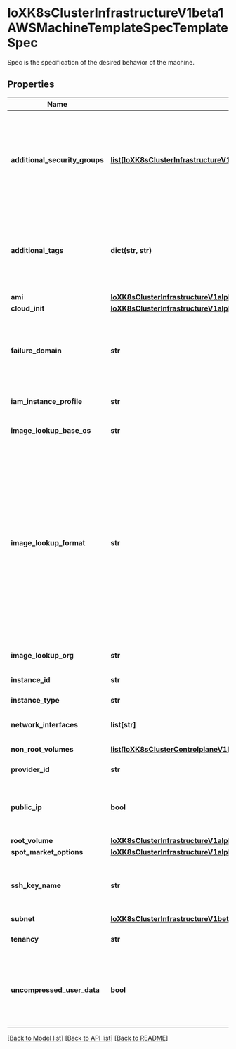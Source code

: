 # IoXK8sClusterInfrastructureV1beta1AWSMachineTemplateSpecTemplateSpec

Spec is the specification of the desired behavior of the machine.
## Properties
Name | Type | Description | Notes
------------ | ------------- | ------------- | -------------
**additional_security_groups** | [**list[IoXK8sClusterInfrastructureV1beta1AWSMachineSpecAdditionalSecurityGroups]**](IoXK8sClusterInfrastructureV1beta1AWSMachineSpecAdditionalSecurityGroups.md) | AdditionalSecurityGroups is an array of references to security groups that should be applied to the instance. These security groups would be set in addition to any security groups defined at the cluster level or in the actuator. It is possible to specify either IDs of Filters. Using Filters will cause additional requests to AWS API and if tags change the attached security groups might change too. | [optional] 
**additional_tags** | **dict(str, str)** | AdditionalTags is an optional set of tags to add to an instance, in addition to the ones added by default by the AWS provider. If both the AWSCluster and the AWSMachine specify the same tag name with different values, the AWSMachine&#39;s value takes precedence. | [optional] 
**ami** | [**IoXK8sClusterInfrastructureV1alpha4AWSMachineSpecAmi**](IoXK8sClusterInfrastructureV1alpha4AWSMachineSpecAmi.md) |  | [optional] 
**cloud_init** | [**IoXK8sClusterInfrastructureV1alpha3AWSMachineSpecCloudInit**](IoXK8sClusterInfrastructureV1alpha3AWSMachineSpecCloudInit.md) |  | [optional] 
**failure_domain** | **str** | FailureDomain is the failure domain unique identifier this Machine should be attached to, as defined in Cluster API. For this infrastructure provider, the ID is equivalent to an AWS Availability Zone. If multiple subnets are matched for the availability zone, the first one returned is picked. | [optional] 
**iam_instance_profile** | **str** | IAMInstanceProfile is a name of an IAM instance profile to assign to the instance | [optional] 
**image_lookup_base_os** | **str** | ImageLookupBaseOS is the name of the base operating system to use for image lookup the AMI is not set. | [optional] 
**image_lookup_format** | **str** | ImageLookupFormat is the AMI naming format to look up the image for this machine It will be ignored if an explicit AMI is set. Supports substitutions for {{.BaseOS}} and {{.K8sVersion}} with the base OS and kubernetes version, respectively. The BaseOS will be the value in ImageLookupBaseOS or ubuntu (the default), and the kubernetes version as defined by the packages produced by kubernetes/release without v as a prefix: 1.13.0, 1.12.5-mybuild.1, or 1.17.3. For example, the default image format of capa-ami-{{.BaseOS}}-?{{.K8sVersion}}-* will end up searching for AMIs that match the pattern capa-ami-ubuntu-?1.18.0-* for a Machine that is targeting kubernetes v1.18.0 and the ubuntu base OS. See also: https://golang.org/pkg/text/template/ | [optional] 
**image_lookup_org** | **str** | ImageLookupOrg is the AWS Organization ID to use for image lookup if AMI is not set. | [optional] 
**instance_id** | **str** | InstanceID is the EC2 instance ID for this machine. | [optional] 
**instance_type** | **str** | InstanceType is the type of instance to create. Example: m4.xlarge | 
**network_interfaces** | **list[str]** | NetworkInterfaces is a list of ENIs to associate with the instance. A maximum of 2 may be specified. | [optional] 
**non_root_volumes** | [**list[IoXK8sClusterControlplaneV1beta1AWSManagedControlPlaneStatusBastionNonRootVolumes]**](IoXK8sClusterControlplaneV1beta1AWSManagedControlPlaneStatusBastionNonRootVolumes.md) | Configuration options for the non root storage volumes. | [optional] 
**provider_id** | **str** | ProviderID is the unique identifier as specified by the cloud provider. | [optional] 
**public_ip** | **bool** | PublicIP specifies whether the instance should get a public IP. Precedence for this setting is as follows: 1. This field if set 2. Cluster/flavor setting 3. Subnet default | [optional] 
**root_volume** | [**IoXK8sClusterInfrastructureV1alpha4AWSMachineSpecRootVolume**](IoXK8sClusterInfrastructureV1alpha4AWSMachineSpecRootVolume.md) |  | [optional] 
**spot_market_options** | [**IoXK8sClusterInfrastructureV1alpha3AWSMachineSpecSpotMarketOptions**](IoXK8sClusterInfrastructureV1alpha3AWSMachineSpecSpotMarketOptions.md) |  | [optional] 
**ssh_key_name** | **str** | SSHKeyName is the name of the ssh key to attach to the instance. Valid values are empty string (do not use SSH keys), a valid SSH key name, or omitted (use the default SSH key name) | [optional] 
**subnet** | [**IoXK8sClusterInfrastructureV1beta1AWSMachineSpecSubnet**](IoXK8sClusterInfrastructureV1beta1AWSMachineSpecSubnet.md) |  | [optional] 
**tenancy** | **str** | Tenancy indicates if instance should run on shared or single-tenant hardware. | [optional] 
**uncompressed_user_data** | **bool** | UncompressedUserData specify whether the user data is gzip-compressed before it is sent to ec2 instance. cloud-init has built-in support for gzip-compressed user data user data stored in aws secret manager is always gzip-compressed. | [optional] 

[[Back to Model list]](../README.md#documentation-for-models) [[Back to API list]](../README.md#documentation-for-api-endpoints) [[Back to README]](../README.md)


